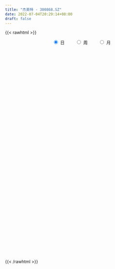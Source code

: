 ```yaml
---
title: "杰美特 - 300868.SZ"
date: 2022-07-04T20:29:14+08:00
draft: false
---
```

{{< rawhtml >}}
    <div style="text-align: center">
        <label style="padding: 1rem;"><input style="margin-right: .5rem" type="radio" name="period" value="D" checked onclick="period_change(this)">日</label>
        <label style="padding: 1rem;"><input style="margin-right: .5rem" type="radio" name="period" value="W" onclick="period_change(this)">周</label>
        <label style="padding: 1rem;"><input style="margin-right: .5rem" type="radio" name="period" value="M" onclick="period_change(this)">月</label>
    </div>
    <div id="chart" style="height: 700px;"></div> 
    <script type="text/javascript">
        const D_v = [163506.06,174275.48,134254.02,115778.55,90164.97,60855.56,66167.08,50119.2,59645.07,42655.83,41188.2,30087.21,47540.54,41393.77,47555.67,58236.04,69924.02,102773.72,122101.77,61277.86,40552.23,34937.74,41968.24,70820.88,70553.56,71932.91,41243.12,39146.7,56543.85,52750.47,75576.94,93443.99,67538.59,42124.41,40309.53,79790.01,109555.61,78495.78,68723.26,47396.57,43222.75,89442.19,73774.28,61834.67,33473.91,27493.25,29453.36,70147.1,71230.06,72171.36,46133.33,35862.06,36752.61,51035.48,47502.43,44709.41,30174.25,19848.81,24786.05,18528.16,18035.89,26277.23,16061.93,18055.46,15105.2,13736.64,13438.0,16076.68,13662.0,12073.29,25052.29,20522.21,14169.14,16207.84,10486.01,8667.27,13716.36,12236.78,9732.01,10032.59,18918.28,20608.35,18360.0,13633.0,17212.41,28074.27,20486.24,16881.93,17979.36,18210.33,31471.47,28409.68,14997.93,22881.53,12055.26,15302.4,20835.96,30507.82,19500.12,20897.79,13095.24,14390.29,14642.82,13982.9,15602.96,13013.18,11999.32,12247.0,19156.97,18363.62,13620.01,28042.53,19018.77,18179.22,10159.32,10145.51,12984.04,13410.71,16506.92,11100.39,19128.82,18876.56,10911.17,15127.94,11583.29,11673.83,29839.49,24671.33,25643.08,22611.32,14793.71,11139.48,16951.9,8940.51,10565.55,15913.77,17387.9,22779.56,19524.52,18183.55,10822.46,12361.4,10061.57,12363.57,9179.7,12727.85,9190.37,14592.75,13074.5,19166.11,31889.7,18021.2,16328.38,11073.8,43383.08,23733.3,23669.08,23650.39,24711.84,13297.2,16881.89,20216.44,47422.62,20820.53,11542.04,13763.98,13833.49,8993.29,9038.19,8005.12,8278.59,7567.7,9125.36,7444.27,11565.94,7541.54,8424.83,6810.93,5962.75,5529.34,7548.81,14634.45,10590.41,10622.21,10214.8,18542.99,17395.03,14699.63,9653.92,7513.41,7572.93,7086.39,11003.02,11807.5,7684.24,8976.61,8847.23,12208.07,10914.15,9017.84,28511.0,18704.17,11809.79,8477.72,10164.19,7979.38,9884.44,9764.86,6142.71,5952.56,7260.02,6954.43,7465.26,15173.41,7368.4,8899.86,10758.32,7666.59,5787.28,4410.0,6683.24,7093.07,9847.54,7029.12,6580.95,10247.33,6198.54,7237.44,9041.55,7162.93,5855.86,7191.49,7199.55,10649.0,8040.0,8621.46,8481.6,8063.26,14727.46,18118.04,16660.69,10406.81,10632.72,10005.28,25147.76,9142.78,13990.0,23786.82,11993.0,17844.84,13686.84,7800.0,11444.16,7823.32,11691.01,10855.93,8553.93,8625.6,7791.4,9338.4,7505.99,12124.43,11259.67,18573.94,18597.37,11598.44,9697.41,4732.08,7875.0,3906.9,10114.98,8429.9,12487.37,8074.92,6446.87,13890.24,8980.73,5068.0,5411.0,5064.0,5458.14,11319.83,8491.0,6992.0,10264.8,8678.75,6589.81,7728.51,6507.75,5484.0,6789.93,5757.0,6656.36,9824.0,9044.0,7626.06,14921.74,10603.65,7077.63,8927.63,11025.66,8474.71,13231.19,11810.0,9483.0,9696.0,11457.55,17315.29,11810.93,10069.93,7722.0,10552.93,7627.0,5606.0,11574.57,16507.54,9422.93,15632.08,39129.5,17730.04,16848.0,9587.0,8949.0,10574.88,11187.0,9622.32,6004.25,7533.42,14146.42,18661.81,9497.0,12996.0,13018.0,15403.44,11893.35,12836.76,9490.93,10989.24,9110.94,8979.81,26139.07,36404.43,14618.87,17804.0,10584.66,7220.46,10073.31,6117.6,8489.0,9082.0,4519.03,5236.2,4726.39,5035.39,5057.0,3949.93,4050.0,4132.78,8986.72,5680.31,7596.93,6126.63,10385.0,10849.28,7551.0,5173.54,6641.0,6379.04,9165.78,5882.96,5445.5,7923.59,8391.0,6259.5,8635.13,5392.0,7171.5,8136.42,12911.14,8020.17,8384.67,6925.69,5045.36,5559.0,7431.2,6557.36,5422.0,3862.0,5101.0,6114.2,7496.58,7821.72,4082.03,6351.0,3782.72,3636.0,2730.1,5812.7,3816.99,4843.27,7578.0,14169.93,12751.65,14842.12,11802.0,14584.61,8937.11,11632.06,8784.64,9121.1,14407.82,10153.69,10267.66,7646.03,6495.0,6952.01,6721.17,11772.0,9438.44,23326.81,16910.93,14275.0,30829.31,20031.13,11057.68,7060.99,10757.78,16740.5,12401.57,12360.99,10911.0,7035.04,8145.56,5551.88,6528.56,7389.0,8522.35,5999.5,6702.94,8887.65,7275.37,8739.0,6656.0,6382.63,5217.44,9834.32,11092.0,10832.76,6573.25,6082.34]
const D_histogram = [0.0,0.6898689459,0.5612241719,-0.2970699863,-1.3066478939,-1.8331171777,-2.2904883823,-2.4590117285,-2.6758354514,-2.632966462,-2.5244052205,-2.2884528316,-2.2293343721,-2.2446084386,-1.8774825797,-1.2996819234,-0.835417823,-0.0990744277,0.3597190701,0.5679867755,0.7608180437,0.7394021153,0.8607444438,1.0038916786,1.1892043177,0.9660476489,0.7860989484,0.5732269714,0.7248197863,0.9593216913,1.1496233324,1.3691862075,1.3263392979,1.273957229,1.1433270952,1.2652848774,1.3505734016,1.2515285801,1.2007454845,1.052501968,0.8345045671,0.9141644138,0.7765465447,0.3307743569,0.0290923076,-0.1237706354,-0.3173746094,-0.057220219,0.1802725635,0.4092079698,0.4405183033,0.3497829364,0.1871491374,0.2192078954,0.2428424799,0.0545498037,-0.1496148154,-0.2390885702,-0.3573783417,-0.4267253475,-0.4658935109,-0.5959883002,-0.6166281691,-0.7142333981,-0.7742006107,-0.716962351,-0.6035828098,-0.4825572156,-0.4417558193,-0.434500476,-0.4968007725,-0.4961907405,-0.4646234428,-0.4806189401,-0.4332326785,-0.3629328388,-0.3685594481,-0.2808796233,-0.2254652958,-0.1479930219,-0.0616955264,0.0940351067,0.1094085275,0.2004030752,0.3061270412,0.4735554214,0.5191930454,0.5238476123,0.5677472085,0.5362848563,0.3137861816,-0.0264362662,-0.2515190787,-0.4750250854,-0.5539173377,-0.657385723,-0.5829880752,-0.3313938434,-0.1585830027,0.0148625983,0.1285257439,0.1844271725,0.180990408,0.0909896596,0.0686673887,0.108923639,0.0915941933,0.1122611389,0.2447489546,0.2464533412,0.1757449707,0.2805740118,0.2212575173,0.0603866057,-0.011613241,-0.0547420848,0.0068498266,0.1238143735,0.2065304323,0.2514861856,0.2934572039,0.231132854,0.1872269679,0.2294924457,0.2400668161,0.2654142194,0.3236144535,0.3807487244,0.4225029911,0.3480809563,0.2371350308,0.1826006182,0.0937524892,0.0535732661,0.0580082834,0.1117399445,0.1690476942,0.2347800557,0.288410181,0.2856755929,0.2643357028,0.1973890291,0.1649050768,0.1049327465,0.0427612754,0.0544870551,0.0396773682,0.09060829,0.1320045062,0.1821843998,0.2099350954,0.2382869749,0.1750034022,0.0942173097,0.1928287554,0.2100121236,0.2315762304,0.2586951006,0.1845379157,0.1205691347,0.1126516901,0.055146934,-0.2762473906,-0.5430521187,-0.6628900094,-0.7581238162,-0.8267487923,-0.8081200895,-0.7728659243,-0.7228105686,-0.6076569456,-0.479326919,-0.3802817988,-0.2566921891,-0.1280795235,-0.0238285021,0.018899107,0.0450328186,0.0746094248,0.1001562297,0.1235242811,0.1886925679,0.2506870692,0.2609223645,0.3052314699,0.3397991665,0.3784381028,0.3656866283,0.3263032092,0.3028188914,0.2572937149,0.231024491,0.227885876,0.1974087303,0.1522204045,0.1030241848,0.0983323937,0.1260241847,0.1518528412,0.1582210442,0.2084950833,0.2474399075,0.2205187375,0.1883223988,0.1074913524,0.0678160396,-0.0015742751,-0.086586411,-0.1084512768,-0.1072122283,-0.0798255089,-0.0768706062,-0.0598526647,-0.0149924995,0.0137305039,0.0193148655,-0.0218492212,-0.083724875,-0.1257915625,-0.1465686976,-0.1430060727,-0.1170286336,-0.1361711457,-0.1682402394,-0.1840107132,-0.2400117235,-0.2386118509,-0.2020401091,-0.1110566201,-0.0421775942,0.0208193409,0.0703978742,0.0654105621,0.1163177005,0.1514614018,0.1917681533,0.2123393274,0.2196164612,0.2585224233,0.1735869454,0.0572065286,-0.0346218998,-0.1182942656,-0.1251901619,-0.1350095344,-0.1330752905,-0.1586719135,-0.2285388365,-0.2664487326,-0.319386415,-0.3105934721,-0.2890272466,-0.2318469885,-0.1599190153,-0.0936407349,-0.0271446203,0.0124515249,0.0420176884,0.0674806395,0.058250686,0.0640030447,0.0774222491,0.1113595586,0.1746314806,0.235344161,0.2409559246,0.2054445461,0.1672492999,0.0881496156,0.0569187008,0.0916599887,0.1229634332,0.1489145138,0.1678965017,0.1556055945,0.1629318705,0.1262770392,0.0987891129,0.0559264449,0.0195865368,-0.0146337352,-0.0680344061,-0.1158245014,-0.1713686593,-0.1748637754,-0.1349429647,-0.09895117,-0.0734649924,-0.034672289,0.0034861915,0.0417915836,0.0519205314,0.0756485482,0.1179710973,0.1490391885,0.1793811688,0.2276902665,0.2299643963,0.2352883594,0.20341794,0.1973051195,0.1906148163,0.1860315317,0.1979013847,0.1928452089,0.173176586,0.1226493395,0.1151382885,0.1174895045,0.0694716173,0.0426581435,-0.0282686853,-0.0809427208,-0.0943416253,-0.0636990997,-0.0241441768,-0.0027196467,0.0432384388,0.1161058197,0.1341082448,0.0839259933,0.0330132113,0.0289085999,0.0421663689,0.0150994873,-0.0626610471,-0.1028822108,-0.1229750648,-0.1610271305,-0.1333072499,-0.1178425597,-0.0659289183,-0.0211825094,0.0167742155,0.004413124,0.0236930409,0.024087821,0.0463935288,0.0454196478,0.0144858639,0.0269891579,-0.0801414364,-0.115420576,-0.1584353488,-0.2234661309,-0.2683834736,-0.3366565353,-0.348851844,-0.3691366659,-0.3032424076,-0.236511861,-0.1632817393,-0.0945499148,-0.0524467256,-0.045714024,-0.0294907745,-0.0240566836,-0.0051934098,0.009622829,0.0230183705,0.0577431255,0.0624031995,0.0797416275,0.0579872279,0.0465618001,0.0389123046,0.0358563303,0.0395870214,0.0466474905,0.0502131462,0.0308653047,-0.0235983811,-0.0824850732,-0.1064075437,-0.1056421843,-0.1032421991,-0.1284261121,-0.101639463,-0.0543002188,-0.0149439689,0.0039779261,0.012281863,0.0224018435,0.0107423381,0.022394668,0.019916756,-0.0066494552,-0.0003190509,0.0077920691,0.0025364631,0.018528704,0.0093056918,0.0000567626,-0.0406325279,-0.0439192274,-0.0617809106,-0.054515576,-0.0732392036,-0.0707276905,-0.0587059174,-0.066108585,-0.137477865,-0.1906405289,-0.3191531614,-0.4319080679,-0.4442899929,-0.4425143244,-0.3569209643,-0.2690526439,-0.188218636,-0.1028385301,-0.0207649243,0.0377503553,0.093024287,0.1348607362,0.1574780247,0.1562937295,0.1832929319,0.1986823046,0.254036712,0.2830964105,0.22011619,0.2547711859,0.2493073177,0.2247976924,0.2114592135,0.2117216258,0.2244797373,0.2496330646,0.2589699241,0.2413592137,0.2085077179,0.1494815455,0.1284954515,0.1040796282,0.0721750499,0.047933657,0.046887693,0.0424591931,0.0539149073,0.0560960063,0.0254183463,0.0293025305,0.0399009446,0.0515084727,0.0770624959,0.0798483849,0.0833518563,0.085016931,0.0712087915]
const D_fast = [0.0,0.8623361823,0.8739974513,-0.0585642035,-1.3948040846,-2.3795526628,-3.4095459629,-4.1928222413,-5.078604827,-5.6939774531,-6.2165175168,-6.5526783357,-7.0508934693,-7.6273196454,-7.7295644314,-7.4766842559,-7.2212746113,-6.5096998229,-5.9609765576,-5.6107121583,-5.2276763792,-5.0642417788,-4.7277133393,-4.3335931849,-3.8509794664,-3.8326242229,-3.8160481863,-3.8856134204,-3.5528156589,-3.0784833311,-2.6007758569,-2.03891643,-1.7501785151,-1.4840712768,-1.3288696367,-0.8905906352,-0.4676587606,-0.2538214371,-0.0044181616,0.110463814,0.1010925548,0.4092935049,0.4658122721,0.1027336734,-0.191675299,-0.3754809008,-0.6484285272,-0.4025791915,-0.1200182682,0.2112191307,0.3526590399,0.3493694071,0.2335228925,0.3203836244,0.4047288289,0.2300736036,-0.0114947194,-0.1607406167,-0.3683749737,-0.5444033163,-0.7000448575,-0.9791367219,-1.153933633,-1.4300972115,-1.6836145768,-1.8056169049,-1.8431330661,-1.8427467758,-1.9123843343,-2.01375411,-2.2002545997,-2.3236922528,-2.4082808158,-2.5444310481,-2.6053529561,-2.6257863261,-2.7235527975,-2.7060928785,-2.707044875,-2.6665708566,-2.5956972426,-2.4164578329,-2.3737322802,-2.2326369636,-2.0503812374,-1.7645640019,-1.5891281165,-1.4535116466,-1.2676752482,-1.1650663863,-1.3091185157,-1.65595003,-1.9439126121,-2.2861748902,-2.5035464769,-2.771361293,-2.842710664,-2.6739648931,-2.540799803,-2.3636385524,-2.2178439709,-2.1158357492,-2.0740249117,-2.1412782451,-2.1464336688,-2.0789465089,-2.0733774062,-2.0246451758,-1.8309701216,-1.7676523996,-1.7944245274,-1.6194519833,-1.6234540986,-1.7692283587,-1.8441315156,-1.9009458806,-1.8376415126,-1.6897233724,-1.5553747055,-1.4475474057,-1.3322120865,-1.3367532229,-1.3338523671,-1.2342137778,-1.1636227033,-1.0719217452,-0.9328178977,-0.7804964458,-0.6331164313,-0.620518227,-0.6721803949,-0.6810646529,-0.7464746596,-0.7732605662,-0.754323478,-0.6726568308,-0.5730871576,-0.4486597822,-0.3229271116,-0.2542428015,-0.2094987659,-0.2270981823,-0.2183558654,-0.252095009,-0.3035761613,-0.2782286178,-0.2831189627,-0.2095359684,-0.1351386257,-0.039412632,0.0408218374,0.1287454606,0.1092127385,0.0519809734,0.1987996079,0.268486007,0.3479441714,0.4397368168,0.4117141108,0.3778876134,0.3981330914,0.3544150688,-0.0460411035,-0.4486088613,-0.7341692542,-1.0189340151,-1.2942461894,-1.4776475089,-1.6356098247,-1.7662571112,-1.8030177247,-1.7945194278,-1.7905447573,-1.7311281949,-1.6345354101,-1.5362415143,-1.4887891284,-1.4513972122,-1.4031682497,-1.3525823874,-1.2983332658,-1.185991837,-1.0613255684,-0.985859682,-0.8652427091,-0.7457252208,-0.6124767588,-0.5338065762,-0.491614193,-0.439393788,-0.4205955358,-0.3891086369,-0.3352757829,-0.316400746,-0.3235339706,-0.3469741441,-0.3270828368,-0.2678849996,-0.2040931329,-0.1581696688,-0.0557718589,0.0450329422,0.0732414565,0.0881257175,0.0341675092,0.0114462064,-0.0583376771,-0.1649964158,-0.2139741008,-0.2395381094,-0.2321077672,-0.248370516,-0.2463157407,-0.2052037003,-0.173048071,-0.162634993,-0.209261385,-0.2920682576,-0.3655828357,-0.4230021452,-0.4551910385,-0.4584707578,-0.5116560564,-0.5857852099,-0.6475583619,-0.7635623031,-0.8218153932,-0.8357536787,-0.7725343448,-0.7141997174,-0.645997947,-0.5788199452,-0.5674546168,-0.4874680533,-0.4144590015,-0.3262102116,-0.2525542057,-0.1903729566,-0.0868363887,-0.1283751303,-0.2304539149,-0.3309378183,-0.4441837504,-0.4823771873,-0.5259489433,-0.5572835221,-0.6225481234,-0.7495497556,-0.8540718348,-0.986856121,-1.0557115461,-1.1064021322,-1.1071836212,-1.0752354019,-1.0323673052,-0.9726573456,-0.9299483192,-0.8898777337,-0.8475446226,-0.8422119046,-0.8204587848,-0.7876840181,-0.725906819,-0.6189770268,-0.4994283061,-0.4335775614,-0.4177278034,-0.4141107246,-0.4711730051,-0.4881742447,-0.4305179595,-0.3684736568,-0.3052939478,-0.2443378344,-0.217727343,-0.1696680993,-0.1747536708,-0.1775443189,-0.2064253757,-0.2378686496,-0.2757473553,-0.3461566279,-0.4229028485,-0.5212891712,-0.5685002312,-0.5623151616,-0.5510611594,-0.5439412299,-0.5138165988,-0.4747865704,-0.4260332824,-0.4029242017,-0.3602840479,-0.2884687245,-0.2201408361,-0.1449535636,-0.0397218993,0.0200433295,0.0841893825,0.1031734481,0.1463869075,0.1873503084,0.2292749067,0.2906201059,0.3337752323,0.357400756,0.3375358443,0.3588093654,0.3905329575,0.3598829746,0.3437340368,0.2657400366,0.1928303209,0.1558460101,0.1705637608,0.2040826394,0.2248272579,0.2815949531,0.383488789,0.4350182753,0.4058175221,0.3631580429,0.3662805815,0.3900799427,0.3667879329,0.2733621368,0.2074204203,0.1565838001,0.0782749518,0.0726680199,0.0586720701,0.094103482,0.1335542635,0.1757045423,0.1644467318,0.189649909,0.1960666442,0.2299707343,0.2403517652,0.2130394473,0.2322900308,0.1051240773,0.0409897938,-0.0416338163,-0.1625311311,-0.2745443421,-0.4269815377,-0.5263898073,-0.6389587957,-0.6488751393,-0.641272558,-0.6088628711,-0.5637685252,-0.5347770175,-0.5394728218,-0.530622266,-0.531202346,-0.5136374247,-0.4964154786,-0.4772653445,-0.4281048081,-0.4078439343,-0.3705700993,-0.3778276919,-0.3776126697,-0.3755340891,-0.3696259808,-0.3559985343,-0.3372761927,-0.3211572504,-0.3327887658,-0.3931520468,-0.4726600073,-0.5231843636,-0.5488295504,-0.5722401149,-0.6295305559,-0.6281537726,-0.5943895831,-0.5587693254,-0.5388529489,-0.5274785462,-0.5117581049,-0.5207320257,-0.5034810289,-0.5009797518,-0.5292083268,-0.5229576852,-0.512898548,-0.5175200382,-0.4968956212,-0.5037922106,-0.5130269491,-0.5638743716,-0.5781408779,-0.6114477888,-0.6178113481,-0.6548447767,-0.6700151862,-0.6726698925,-0.6965997062,-0.8023384526,-0.9031612487,-1.1114621716,-1.332194095,-1.4556485182,-1.5645014308,-1.5681383118,-1.5475331523,-1.5137538034,-1.45408333,-1.3772009554,-1.3092480869,-1.2307180835,-1.1551664503,-1.0931796556,-1.0552905183,-0.982468083,-0.9174081341,-0.7985445487,-0.6987107476,-0.7066619206,-0.6083141282,-0.5514511669,-0.5197613692,-0.4802350448,-0.427042226,-0.3581641802,-0.2706025867,-0.1965232461,-0.1537941531,-0.1345187195,-0.1561745055,-0.1450367366,-0.1434326529,-0.1572934687,-0.1695514473,-0.1588754881,-0.1526891898,-0.1277547487,-0.1115496482,-0.1358727216,-0.1246629047,-0.1040892545,-0.0796046082,-0.034784961,-0.0120369758,0.0123044597,0.0352237671,0.0392178254]
const D_slow = [0.0,0.1724672365,0.3127732794,0.2385057829,-0.0881561906,-0.5464354851,-1.1190575806,-1.7338105128,-2.4027693756,-3.0610109911,-3.6921122962,-4.2642255041,-4.8215590972,-5.3827112068,-5.8520818517,-6.1770023326,-6.3858567883,-6.4106253952,-6.3206956277,-6.1786989338,-5.9884944229,-5.8036438941,-5.5884577831,-5.3374848635,-5.0401837841,-4.7986718718,-4.6021471347,-4.4588403919,-4.2776354453,-4.0378050224,-3.7503991893,-3.4081026375,-3.076517813,-2.7580285057,-2.4721967319,-2.1558755126,-1.8182321622,-1.5053500172,-1.2051636461,-0.9420381541,-0.7334120123,-0.5048709088,-0.3107342727,-0.2280406835,-0.2207676066,-0.2517102654,-0.3310539178,-0.3453589725,-0.3002908316,-0.1979888392,-0.0878592634,-0.0004135293,0.0463737551,0.1011757289,0.1618863489,0.1755237999,0.138120096,0.0783479535,-0.010996632,-0.1176779688,-0.2341513466,-0.3831484216,-0.5373054639,-0.7158638134,-0.9094139661,-1.0886545539,-1.2395502563,-1.3601895602,-1.470628515,-1.579253634,-1.7034538271,-1.8275015123,-1.943657373,-2.063812108,-2.1721202776,-2.2628534873,-2.3549933494,-2.4252132552,-2.4815795792,-2.5185778346,-2.5340017162,-2.5104929396,-2.4831408077,-2.4330400389,-2.3565082786,-2.2381194233,-2.1083211619,-1.9773592588,-1.8354224567,-1.7013512426,-1.6229046972,-1.6295137638,-1.6923935334,-1.8111498048,-1.9496291392,-2.11397557,-2.2597225888,-2.3425710496,-2.3822168003,-2.3785011507,-2.3463697148,-2.3002629217,-2.2550153197,-2.2322679048,-2.2151010576,-2.1878701478,-2.1649715995,-2.1369063148,-2.0757190761,-2.0141057408,-1.9701694981,-1.9000259952,-1.8447116158,-1.8296149644,-1.8325182747,-1.8462037959,-1.8444913392,-1.8135377458,-1.7619051378,-1.6990335914,-1.6256692904,-1.5678860769,-1.5210793349,-1.4637062235,-1.4036895195,-1.3373359646,-1.2564323512,-1.1612451702,-1.0556194224,-0.9685991833,-0.9093154256,-0.8636652711,-0.8402271488,-0.8268338323,-0.8123317614,-0.7843967753,-0.7421348517,-0.6834398378,-0.6113372926,-0.5399183944,-0.4738344687,-0.4244872114,-0.3832609422,-0.3570277556,-0.3463374367,-0.3327156729,-0.3227963309,-0.3001442584,-0.2671431318,-0.2215970319,-0.169113258,-0.1095415143,-0.0657906637,-0.0422363363,0.0059708525,0.0584738834,0.116367941,0.1810417162,0.2271761951,0.2573184788,0.2854814013,0.2992681348,0.2302062871,0.0944432575,-0.0712792449,-0.2608101989,-0.467497397,-0.6695274194,-0.8627439005,-1.0434465426,-1.195360779,-1.3151925088,-1.4102629585,-1.4744360058,-1.5064558866,-1.5124130122,-1.5076882354,-1.4964300308,-1.4777776746,-1.4527386171,-1.4218575469,-1.3746844049,-1.3120126376,-1.2467820465,-1.170474179,-1.0855243874,-0.9909148616,-0.8994932046,-0.8179174022,-0.7422126794,-0.6778892507,-0.6201331279,-0.5631616589,-0.5138094763,-0.4757543752,-0.449998329,-0.4254152306,-0.3939091844,-0.3559459741,-0.316390713,-0.2642669422,-0.2024069653,-0.147277281,-0.1001966813,-0.0733238432,-0.0563698333,-0.056763402,-0.0784100048,-0.105522824,-0.1323258811,-0.1522822583,-0.1714999098,-0.186463076,-0.1902112009,-0.1867785749,-0.1819498585,-0.1874121638,-0.2083433826,-0.2397912732,-0.2764334476,-0.3121849658,-0.3414421242,-0.3754849106,-0.4175449705,-0.4635476488,-0.5235505796,-0.5832035423,-0.6337135696,-0.6614777246,-0.6720221232,-0.666817288,-0.6492178194,-0.6328651789,-0.6037857538,-0.5659204033,-0.517978365,-0.4648935331,-0.4099894178,-0.345358812,-0.3019620757,-0.2876604435,-0.2963159185,-0.3258894849,-0.3571870253,-0.3909394089,-0.4242082316,-0.4638762099,-0.5210109191,-0.5876231022,-0.667469706,-0.745118074,-0.8173748856,-0.8753366328,-0.9153163866,-0.9387265703,-0.9455127254,-0.9423998441,-0.931895422,-0.9150252622,-0.9004625907,-0.8844618295,-0.8651062672,-0.8372663776,-0.7936085074,-0.7347724672,-0.674533486,-0.6231723495,-0.5813600245,-0.5593226206,-0.5450929454,-0.5221779483,-0.49143709,-0.4542084615,-0.4122343361,-0.3733329375,-0.3325999698,-0.30103071,-0.2763334318,-0.2623518206,-0.2574551864,-0.2611136202,-0.2781222217,-0.3070783471,-0.3499205119,-0.3936364557,-0.4273721969,-0.4521099894,-0.4704762375,-0.4791443098,-0.4782727619,-0.467824866,-0.4548447331,-0.4359325961,-0.4064398218,-0.3691800246,-0.3243347324,-0.2674121658,-0.2099210667,-0.1510989769,-0.1002444919,-0.050918212,-0.0032645079,0.043243375,0.0927187212,0.1409300234,0.1842241699,0.2148865048,0.2436710769,0.273043453,0.2904113573,0.3010758932,0.2940087219,0.2737730417,0.2501876354,0.2342628605,0.2282268163,0.2275469046,0.2383565143,0.2673829692,0.3009100304,0.3218915288,0.3301448316,0.3373719816,0.3479135738,0.3516884456,0.3360231838,0.3103026311,0.2795588649,0.2393020823,0.2059752698,0.1765146299,0.1600324003,0.1547367729,0.1589303268,0.1600336078,0.165956868,0.1719788233,0.1835772055,0.1949321174,0.1985535834,0.2053008729,0.1852655138,0.1564103698,0.1168015326,0.0609349998,-0.0061608685,-0.0903250024,-0.1775379634,-0.2698221298,-0.3456327317,-0.404760697,-0.4455811318,-0.4692186105,-0.4823302919,-0.4937587979,-0.5011314915,-0.5071456624,-0.5084440149,-0.5060383076,-0.500283715,-0.4858479336,-0.4702471337,-0.4503117269,-0.4358149199,-0.4241744698,-0.4144463937,-0.4054823111,-0.3955855558,-0.3839236831,-0.3713703966,-0.3636540704,-0.3695536657,-0.390174934,-0.4167768199,-0.443187366,-0.4689979158,-0.5011044438,-0.5265143096,-0.5400893643,-0.5438253565,-0.542830875,-0.5397604092,-0.5341599484,-0.5314743638,-0.5258756968,-0.5208965078,-0.5225588716,-0.5226386343,-0.5206906171,-0.5200565013,-0.5154243253,-0.5130979023,-0.5130837117,-0.5232418437,-0.5342216505,-0.5496668782,-0.5632957722,-0.5816055731,-0.5992874957,-0.613963975,-0.6304911213,-0.6648605875,-0.7125207198,-0.7923090101,-0.9002860271,-1.0113585253,-1.1219871064,-1.2112173475,-1.2784805084,-1.3255351674,-1.3512448,-1.3564360311,-1.3469984422,-1.3237423705,-1.2900271864,-1.2506576803,-1.2115842479,-1.1657610149,-1.1160904387,-1.0525812607,-0.9818071581,-0.9267781106,-0.8630853141,-0.8007584847,-0.7445590616,-0.6916942582,-0.6387638518,-0.5826439175,-0.5202356513,-0.4554931703,-0.3951533668,-0.3430264374,-0.305656051,-0.2735321881,-0.2475122811,-0.2294685186,-0.2174851044,-0.2057631811,-0.1951483828,-0.181669656,-0.1676456544,-0.1612910679,-0.1539654352,-0.1439901991,-0.1311130809,-0.1118474569,-0.0918853607,-0.0710473966,-0.0497931639,-0.031990966]
const D_data = [['2020-08-24', 67.94, 75.27, 60.2, 81.49],['2020-08-25', 70.01, 86.08, 70.01, 95.6],['2020-08-26', 81.0, 77.88, 77.77, 92.41],['2020-08-27', 74.01, 66.2, 66.0, 76.88],['2020-08-28', 64.5, 58.6, 58.49, 65.4],['2020-08-31', 58.99, 59.18, 57.0, 60.0],['2020-09-01', 58.0, 55.6, 54.92, 58.59],['2020-09-02', 56.08, 55.41, 54.04, 56.48],['2020-09-03', 55.42, 51.4, 51.34, 55.44],['2020-09-04', 49.64, 51.66, 49.38, 53.0],['2020-09-07', 51.18, 50.34, 49.88, 52.18],['2020-09-08', 50.65, 50.37, 50.28, 51.65],['2020-09-09', 49.82, 46.49, 46.49, 49.82],['2020-09-10', 46.92, 43.15, 43.1, 47.38],['2020-09-11', 42.96, 46.44, 42.96, 47.37],['2020-09-14', 45.8, 49.51, 45.75, 49.98],['2020-09-15', 49.0, 49.16, 47.5, 52.08],['2020-09-16', 48.1, 54.54, 47.37, 56.87],['2020-09-17', 52.67, 53.5, 52.31, 58.25],['2020-09-18', 52.22, 51.65, 50.81, 54.47],['2020-09-21', 51.06, 52.21, 50.11, 52.94],['2020-09-22', 51.0, 49.75, 49.73, 51.8],['2020-09-23', 49.75, 51.64, 49.75, 52.0],['2020-09-24', 51.24, 52.6, 51.15, 54.9],['2020-09-25', 52.5, 54.16, 51.78, 54.8],['2020-09-28', 54.22, 49.1, 49.0, 56.86],['2020-09-29', 48.1, 48.58, 48.1, 51.78],['2020-09-30', 48.5, 47.0, 46.68, 49.4],['2020-10-09', 48.18, 51.3, 47.5, 51.46],['2020-10-12', 53.27, 53.47, 51.48, 53.64],['2020-10-13', 52.91, 54.36, 52.48, 56.9],['2020-10-14', 53.03, 56.34, 53.03, 57.55],['2020-10-15', 55.51, 54.15, 52.5, 56.04],['2020-10-16', 53.56, 54.4, 53.01, 55.77],['2020-10-19', 55.5, 53.52, 52.7, 56.5],['2020-10-20', 53.14, 57.3, 53.14, 57.39],['2020-10-21', 58.3, 58.17, 57.3, 60.69],['2020-10-22', 56.51, 56.63, 56.26, 59.77],['2020-10-23', 56.63, 57.62, 55.7, 58.9],['2020-10-26', 56.56, 56.61, 54.0, 57.59],['2020-10-27', 55.9, 55.38, 54.0, 56.56],['2020-10-28', 55.2, 59.35, 55.2, 59.8],['2020-10-29', 56.62, 57.09, 56.62, 59.07],['2020-10-30', 57.18, 52.05, 52.03, 58.2],['2020-11-02', 51.14, 51.94, 50.76, 52.9],['2020-11-03', 52.0, 52.5, 51.7, 52.78],['2020-11-04', 52.8, 50.83, 49.5, 52.8],['2020-11-05', 51.65, 56.5, 51.45, 56.67],['2020-11-06', 56.01, 57.57, 55.55, 58.21],['2020-11-09', 57.54, 58.93, 56.54, 58.97],['2020-11-10', 58.61, 57.48, 56.38, 58.65],['2020-11-11', 56.91, 56.1, 55.7, 57.7],['2020-11-12', 56.39, 54.73, 53.36, 56.85],['2020-11-13', 54.0, 56.99, 53.2, 57.5],['2020-11-16', 57.21, 57.24, 55.9, 57.87],['2020-11-17', 56.87, 54.28, 53.3, 58.0],['2020-11-18', 54.0, 53.0, 52.66, 54.33],['2020-11-19', 52.88, 53.5, 52.2, 53.55],['2020-11-20', 53.0, 52.34, 51.61, 53.26],['2020-11-23', 52.02, 52.12, 51.39, 52.33],['2020-11-24', 52.16, 51.82, 51.81, 52.95],['2020-11-25', 51.7, 49.75, 49.7, 51.7],['2020-11-26', 50.05, 50.16, 49.0, 50.28],['2020-11-27', 49.82, 48.25, 48.01, 50.2],['2020-11-30', 48.0, 47.58, 46.98, 48.5],['2020-12-01', 47.58, 48.3, 47.58, 48.8],['2020-12-02', 48.68, 48.77, 48.1, 48.85],['2020-12-03', 48.65, 48.88, 48.02, 49.5],['2020-12-04', 48.6, 47.74, 47.7, 48.87],['2020-12-07', 47.7, 46.88, 46.88, 47.85],['2020-12-08', 46.23, 45.25, 45.14, 46.91],['2020-12-09', 45.4, 45.22, 44.15, 45.8],['2020-12-10', 44.7, 45.04, 44.38, 45.96],['2020-12-11', 45.09, 43.82, 43.44, 45.27],['2020-12-14', 43.77, 44.03, 43.6, 44.64],['2020-12-15', 44.03, 44.0, 43.81, 44.37],['2020-12-16', 44.0, 42.6, 42.55, 44.21],['2020-12-17', 42.39, 43.39, 42.36, 43.65],['2020-12-18', 43.3, 42.82, 42.75, 43.69],['2020-12-21', 42.65, 42.95, 42.35, 43.23],['2020-12-22', 42.95, 43.06, 42.45, 44.4],['2020-12-23', 42.75, 44.24, 42.7, 44.35],['2020-12-24', 43.89, 42.67, 42.66, 44.48],['2020-12-25', 42.67, 43.68, 42.49, 44.0],['2020-12-28', 43.21, 44.26, 43.1, 44.49],['2020-12-29', 44.35, 45.76, 44.08, 46.49],['2020-12-30', 45.49, 44.9, 44.3, 45.5],['2020-12-31', 45.0, 44.65, 44.39, 45.48],['2021-01-04', 44.5, 45.44, 44.17, 45.68],['2021-01-05', 45.25, 44.72, 44.5, 45.6],['2021-01-06', 44.48, 41.74, 41.54, 44.48],['2021-01-07', 41.59, 38.62, 38.1, 41.6],['2021-01-08', 38.88, 38.18, 37.38, 39.7],['2021-01-11', 38.2, 36.44, 35.5, 38.4],['2021-01-12', 36.44, 36.75, 35.91, 37.24],['2021-01-13', 36.72, 35.17, 35.1, 36.72],['2021-01-14', 35.0, 36.51, 35.0, 37.37],['2021-01-15', 36.44, 38.92, 36.18, 39.99],['2021-01-18', 38.8, 38.55, 38.3, 39.86],['2021-01-19', 38.56, 39.1, 38.25, 40.18],['2021-01-20', 38.9, 38.85, 38.6, 39.67],['2021-01-21', 38.89, 38.38, 37.98, 39.48],['2021-01-22', 38.28, 37.6, 37.6, 39.09],['2021-01-25', 37.48, 36.05, 36.02, 37.48],['2021-01-26', 36.01, 36.34, 35.95, 37.75],['2021-01-27', 36.11, 36.93, 36.11, 37.25],['2021-01-28', 36.49, 36.04, 35.91, 37.48],['2021-01-29', 36.39, 36.3, 35.33, 36.7],['2021-02-01', 36.3, 37.96, 36.11, 37.96],['2021-02-02', 37.74, 36.59, 36.45, 38.49],['2021-02-03', 36.5, 35.38, 35.35, 36.62],['2021-02-04', 35.07, 37.58, 35.07, 38.38],['2021-02-05', 37.5, 35.58, 35.4, 37.56],['2021-02-08', 35.69, 33.56, 33.55, 36.3],['2021-02-09', 33.54, 33.8, 33.53, 34.35],['2021-02-10', 33.96, 33.56, 33.55, 34.3],['2021-02-18', 34.02, 34.64, 34.02, 34.97],['2021-02-19', 34.64, 35.61, 34.32, 35.74],['2021-02-22', 35.9, 35.6, 35.52, 36.48],['2021-02-23', 35.32, 35.41, 34.69, 35.8],['2021-02-24', 35.03, 35.59, 34.77, 36.2],['2021-02-25', 35.72, 34.21, 34.11, 35.72],['2021-02-26', 33.99, 34.1, 33.73, 34.53],['2021-03-01', 34.19, 35.13, 34.15, 35.13],['2021-03-02', 35.16, 34.86, 34.43, 35.37],['2021-03-03', 34.57, 35.15, 34.57, 35.17],['2021-03-04', 34.82, 35.84, 34.81, 36.59],['2021-03-05', 35.84, 36.25, 35.4, 36.54],['2021-03-08', 36.35, 36.49, 36.0, 37.34],['2021-03-09', 36.23, 35.11, 33.79, 36.54],['2021-03-10', 35.57, 34.25, 34.14, 35.79],['2021-03-11', 34.45, 34.55, 33.91, 34.64],['2021-03-12', 34.8, 33.72, 33.54, 34.8],['2021-03-15', 33.75, 33.92, 33.57, 33.98],['2021-03-16', 33.91, 34.31, 33.68, 34.35],['2021-03-17', 34.31, 35.04, 34.11, 35.27],['2021-03-18', 35.07, 35.39, 34.65, 35.72],['2021-03-19', 35.12, 35.89, 35.08, 36.5],['2021-03-22', 35.81, 36.18, 35.81, 36.63],['2021-03-23', 36.09, 35.76, 35.34, 36.55],['2021-03-24', 35.47, 35.61, 35.4, 35.98],['2021-03-25', 35.7, 34.92, 34.81, 35.7],['2021-03-26', 34.82, 35.17, 34.71, 35.34],['2021-03-29', 35.19, 34.63, 34.4, 35.37],['2021-03-30', 34.7, 34.28, 34.08, 34.7],['2021-03-31', 34.5, 35.06, 34.26, 35.2],['2021-04-01', 35.18, 34.71, 34.38, 35.18],['2021-04-02', 34.78, 35.64, 34.6, 35.66],['2021-04-06', 35.65, 35.82, 35.37, 35.98],['2021-04-07', 35.86, 36.27, 35.31, 36.32],['2021-04-08', 36.25, 36.33, 36.02, 37.24],['2021-04-09', 36.25, 36.65, 36.02, 36.75],['2021-04-12', 36.69, 35.56, 35.56, 36.69],['2021-04-13', 35.98, 35.05, 34.9, 35.98],['2021-04-14', 34.9, 37.46, 34.78, 37.81],['2021-04-15', 37.07, 36.92, 36.5, 37.55],['2021-04-16', 37.07, 37.27, 36.7, 37.72],['2021-04-19', 37.26, 37.69, 36.92, 37.97],['2021-04-20', 37.58, 36.5, 36.4, 37.58],['2021-04-21', 36.59, 36.41, 36.25, 36.9],['2021-04-22', 36.41, 37.05, 36.38, 37.35],['2021-04-23', 37.05, 36.36, 35.7, 37.08],['2021-04-26', 34.8, 31.82, 31.77, 34.8],['2021-04-27', 31.47, 30.7, 30.52, 31.76],['2021-04-28', 30.73, 31.01, 30.33, 31.28],['2021-04-29', 31.01, 30.14, 30.1, 31.04],['2021-04-30', 30.16, 29.34, 29.19, 30.34],['2021-05-06', 29.34, 29.56, 29.24, 29.78],['2021-05-07', 29.54, 29.17, 29.07, 29.91],['2021-05-10', 29.17, 28.85, 28.68, 29.37],['2021-05-11', 28.84, 29.42, 28.6, 29.43],['2021-05-12', 29.19, 29.63, 29.0, 29.71],['2021-05-13', 29.5, 29.34, 29.33, 30.11],['2021-05-14', 29.41, 29.79, 29.36, 29.95],['2021-05-17', 29.79, 30.17, 29.21, 30.36],['2021-05-18', 29.99, 30.22, 29.85, 30.34],['2021-05-19', 30.26, 29.63, 29.59, 30.26],['2021-05-20', 29.58, 29.42, 29.39, 29.85],['2021-05-21', 29.43, 29.45, 29.4, 29.77],['2021-05-24', 29.65, 29.41, 29.27, 29.65],['2021-05-25', 29.34, 29.4, 29.21, 29.54],['2021-05-26', 29.5, 30.09, 29.4, 30.28],['2021-05-27', 29.99, 30.38, 29.9, 30.48],['2021-05-28', 30.38, 29.95, 29.78, 30.54],['2021-05-31', 29.93, 30.58, 29.8, 30.58],['2021-06-01', 31.06, 30.77, 30.75, 31.67],['2021-06-02', 30.5, 31.16, 30.28, 31.39],['2021-06-03', 31.16, 30.75, 30.75, 31.58],['2021-06-04', 30.6, 30.43, 30.39, 30.99],['2021-06-07', 30.42, 30.6, 30.3, 30.82],['2021-06-08', 30.31, 30.26, 30.18, 30.75],['2021-06-09', 30.36, 30.41, 30.11, 30.6],['2021-06-10', 30.43, 30.72, 30.22, 30.78],['2021-06-11', 30.65, 30.38, 30.31, 31.08],['2021-06-15', 30.47, 30.06, 30.03, 30.8],['2021-06-16', 29.85, 29.79, 29.62, 30.36],['2021-06-17', 29.98, 30.22, 29.72, 30.38],['2021-06-18', 30.44, 30.72, 30.04, 30.75],['2021-06-21', 30.59, 30.9, 30.46, 30.95],['2021-06-22', 30.9, 30.82, 30.7, 31.09],['2021-06-23', 31.4, 31.63, 31.11, 32.69],['2021-06-24', 31.15, 31.88, 31.15, 32.06],['2021-06-25', 31.65, 31.25, 31.16, 31.85],['2021-06-28', 31.11, 31.17, 30.94, 31.5],['2021-06-29', 31.1, 30.36, 30.32, 31.25],['2021-06-30', 30.29, 30.61, 30.21, 30.9],['2021-07-01', 30.7, 29.96, 29.91, 30.7],['2021-07-02', 30.0, 29.3, 29.23, 30.06],['2021-07-05', 29.3, 29.71, 29.22, 29.71],['2021-07-06', 29.71, 29.84, 29.44, 29.88],['2021-07-07', 29.8, 30.15, 29.73, 30.18],['2021-07-08', 30.19, 29.84, 29.6, 30.4],['2021-07-09', 29.84, 29.99, 29.79, 30.27],['2021-07-12', 30.1, 30.45, 29.92, 30.86],['2021-07-13', 30.3, 30.42, 30.17, 30.47],['2021-07-14', 30.43, 30.21, 30.16, 30.65],['2021-07-15', 30.05, 29.5, 29.27, 30.19],['2021-07-16', 29.02, 28.89, 28.83, 29.36],['2021-07-19', 28.89, 28.74, 28.58, 29.14],['2021-07-20', 28.41, 28.69, 28.41, 28.98],['2021-07-21', 28.69, 28.79, 28.69, 29.2],['2021-07-22', 28.77, 29.0, 28.54, 29.18],['2021-07-23', 29.17, 28.3, 28.29, 29.18],['2021-07-26', 28.02, 27.82, 27.52, 28.38],['2021-07-27', 28.18, 27.69, 27.62, 28.18],['2021-07-28', 27.66, 26.75, 26.0, 27.66],['2021-07-29', 26.98, 27.05, 26.83, 27.28],['2021-07-30', 26.86, 27.33, 26.86, 27.48],['2021-08-02', 27.11, 28.14, 27.11, 28.19],['2021-08-03', 27.76, 28.14, 27.68, 28.55],['2021-08-04', 28.09, 28.32, 28.01, 28.32],['2021-08-05', 28.32, 28.4, 28.0, 28.66],['2021-08-06', 28.28, 27.8, 27.5, 28.38],['2021-08-09', 27.62, 28.61, 27.62, 28.89],['2021-08-10', 28.62, 28.67, 28.52, 29.14],['2021-08-11', 28.67, 29.0, 28.34, 29.19],['2021-08-12', 28.81, 29.01, 28.81, 29.33],['2021-08-13', 29.03, 29.03, 28.75, 29.29],['2021-08-16', 28.89, 29.69, 28.89, 29.85],['2021-08-17', 29.69, 28.14, 28.1, 29.73],['2021-08-18', 26.7, 27.25, 26.68, 27.35],['2021-08-19', 27.2, 26.96, 26.8, 27.42],['2021-08-20', 27.08, 26.48, 26.3, 27.08],['2021-08-23', 26.36, 27.05, 26.36, 27.46],['2021-08-24', 26.8, 26.81, 26.7, 27.85],['2021-08-25', 26.74, 26.77, 26.54, 27.14],['2021-08-26', 26.84, 26.18, 26.17, 26.86],['2021-08-27', 26.33, 25.14, 25.11, 26.37],['2021-08-30', 25.18, 24.97, 24.9, 25.36],['2021-08-31', 24.85, 24.21, 24.11, 24.85],['2021-09-01', 24.11, 24.51, 23.93, 24.64],['2021-09-02', 24.5, 24.4, 24.23, 24.5],['2021-09-03', 24.35, 24.73, 24.35, 24.95],['2021-09-06', 24.8, 24.98, 24.52, 25.01],['2021-09-07', 25.05, 25.05, 24.74, 25.13],['2021-09-08', 25.07, 25.23, 24.95, 25.33],['2021-09-09', 25.23, 25.04, 25.0, 25.23],['2021-09-10', 25.06, 24.99, 24.86, 25.15],['2021-09-13', 24.97, 25.0, 24.78, 25.02],['2021-09-14', 25.01, 24.53, 24.53, 25.14],['2021-09-15', 24.58, 24.63, 24.28, 24.8],['2021-09-16', 24.63, 24.71, 24.5, 25.1],['2021-09-17', 24.82, 25.05, 24.29, 25.16],['2021-09-22', 25.25, 25.68, 25.11, 25.88],['2021-09-23', 25.4, 26.04, 25.3, 26.08],['2021-09-24', 25.86, 25.62, 25.38, 26.0],['2021-09-27', 25.8, 25.11, 24.9, 25.89],['2021-09-28', 24.91, 24.94, 24.91, 25.29],['2021-09-29', 24.93, 24.13, 24.13, 24.93],['2021-09-30', 24.16, 24.41, 24.16, 24.6],['2021-10-08', 24.57, 25.23, 24.57, 25.3],['2021-10-11', 25.23, 25.38, 24.96, 25.58],['2021-10-12', 25.23, 25.51, 25.06, 25.85],['2021-10-13', 25.47, 25.61, 25.28, 25.78],['2021-10-14', 25.51, 25.31, 25.16, 25.69],['2021-10-15', 25.35, 25.62, 25.14, 26.1],['2021-10-18', 25.6, 25.06, 25.02, 25.8],['2021-10-19', 25.3, 25.05, 24.99, 25.3],['2021-10-20', 25.05, 24.69, 24.64, 25.2],['2021-10-21', 24.8, 24.55, 24.51, 24.85],['2021-10-22', 24.65, 24.35, 24.27, 24.68],['2021-10-25', 24.36, 23.8, 23.6, 24.45],['2021-10-26', 23.83, 23.48, 23.43, 23.92],['2021-10-27', 23.47, 22.94, 22.89, 23.55],['2021-10-28', 23.18, 23.24, 23.12, 23.96],['2021-10-29', 23.28, 23.7, 23.01, 23.77],['2021-11-01', 23.58, 23.7, 23.44, 23.94],['2021-11-02', 23.6, 23.6, 23.4, 24.18],['2021-11-03', 23.4, 23.83, 23.4, 23.96],['2021-11-04', 23.87, 23.95, 23.85, 24.08],['2021-11-05', 23.99, 24.11, 23.89, 24.29],['2021-11-08', 24.2, 23.86, 23.77, 24.2],['2021-11-09', 23.86, 24.11, 23.86, 24.2],['2021-11-10', 24.19, 24.54, 23.96, 24.58],['2021-11-11', 24.4, 24.65, 24.4, 24.89],['2021-11-12', 24.65, 24.89, 24.58, 24.95],['2021-11-15', 24.89, 25.45, 24.89, 25.62],['2021-11-16', 25.62, 25.16, 25.13, 25.75],['2021-11-17', 25.03, 25.38, 25.03, 25.49],['2021-11-18', 25.5, 25.0, 24.9, 25.55],['2021-11-19', 25.01, 25.37, 25.0, 25.42],['2021-11-22', 25.35, 25.48, 25.28, 25.61],['2021-11-23', 25.45, 25.63, 25.28, 25.95],['2021-11-24', 25.53, 26.02, 25.5, 26.09],['2021-11-25', 26.13, 26.0, 25.7, 26.15],['2021-11-26', 25.95, 25.92, 25.57, 26.18],['2021-11-29', 25.58, 25.49, 25.26, 25.73],['2021-11-30', 25.69, 26.0, 25.69, 26.69],['2021-12-01', 25.92, 26.24, 25.89, 26.36],['2021-12-02', 26.21, 25.6, 25.58, 26.39],['2021-12-03', 25.79, 25.75, 25.4, 25.95],['2021-12-06', 25.97, 24.98, 24.98, 25.97],['2021-12-07', 25.06, 24.87, 24.7, 25.23],['2021-12-08', 25.05, 25.15, 24.94, 25.38],['2021-12-09', 25.19, 25.72, 25.01, 25.9],['2021-12-10', 25.75, 26.02, 25.54, 26.23],['2021-12-13', 26.07, 25.98, 25.71, 26.07],['2021-12-14', 25.98, 26.52, 25.75, 26.52],['2021-12-15', 26.48, 27.28, 26.48, 27.78],['2021-12-16', 27.18, 26.98, 26.72, 27.38],['2021-12-17', 26.81, 26.17, 26.17, 26.97],['2021-12-20', 26.3, 25.98, 25.89, 26.57],['2021-12-21', 25.95, 26.49, 25.88, 26.49],['2021-12-22', 26.6, 26.81, 26.33, 26.9],['2021-12-23', 26.98, 26.34, 26.22, 26.98],['2021-12-24', 26.31, 25.45, 25.45, 26.32],['2021-12-27', 25.52, 25.58, 25.32, 25.9],['2021-12-28', 25.75, 25.62, 25.51, 25.88],['2021-12-29', 25.6, 25.16, 25.06, 25.75],['2021-12-30', 25.37, 25.87, 25.37, 26.38],['2021-12-31', 25.85, 25.76, 25.68, 26.18],['2022-01-04', 25.81, 26.35, 25.78, 26.5],['2022-01-05', 26.39, 26.51, 26.01, 26.57],['2022-01-06', 26.4, 26.67, 26.3, 26.78],['2022-01-07', 26.68, 26.14, 26.06, 26.94],['2022-01-10', 26.06, 26.59, 25.8, 26.73],['2022-01-11', 26.66, 26.45, 26.41, 27.05],['2022-01-12', 26.38, 26.84, 26.38, 27.11],['2022-01-13', 27.0, 26.67, 26.65, 27.0],['2022-01-14', 26.8, 26.26, 26.26, 26.88],['2022-01-17', 26.0, 26.8, 25.83, 27.05],['2022-01-18', 26.96, 25.05, 25.01, 26.99],['2022-01-19', 25.02, 25.51, 25.02, 25.87],['2022-01-20', 25.68, 25.11, 24.74, 25.68],['2022-01-21', 24.86, 24.4, 24.39, 25.25],['2022-01-24', 24.4, 24.16, 24.12, 24.53],['2022-01-25', 24.21, 23.31, 23.24, 24.48],['2022-01-26', 23.5, 23.5, 23.18, 23.76],['2022-01-27', 23.58, 22.99, 22.91, 23.87],['2022-01-28', 23.35, 23.88, 23.01, 23.99],['2022-02-07', 24.12, 23.98, 23.8, 24.15],['2022-02-08', 23.98, 24.22, 23.77, 24.3],['2022-02-09', 24.23, 24.38, 24.16, 24.45],['2022-02-10', 24.39, 24.22, 24.03, 24.41],['2022-02-11', 24.28, 23.8, 23.67, 24.28],['2022-02-14', 23.99, 23.88, 23.72, 24.09],['2022-02-15', 23.89, 23.71, 23.5, 23.97],['2022-02-16', 23.9, 23.86, 23.64, 23.95],['2022-02-17', 23.88, 23.83, 23.71, 23.98],['2022-02-18', 23.73, 23.83, 23.43, 23.86],['2022-02-21', 23.85, 24.19, 23.8, 24.3],['2022-02-22', 24.19, 23.9, 23.68, 24.2],['2022-02-23', 23.93, 24.11, 23.82, 24.25],['2022-02-24', 24.08, 23.6, 23.3, 24.3],['2022-02-25', 23.61, 23.62, 23.58, 24.1],['2022-02-28', 23.68, 23.59, 23.21, 23.68],['2022-03-01', 23.68, 23.59, 23.42, 23.75],['2022-03-02', 23.5, 23.65, 23.26, 23.71],['2022-03-03', 23.95, 23.7, 23.66, 24.24],['2022-03-04', 23.71, 23.67, 23.32, 23.74],['2022-03-07', 23.48, 23.32, 23.2, 23.68],['2022-03-08', 23.36, 22.63, 22.61, 23.36],['2022-03-09', 22.93, 22.17, 21.6, 22.93],['2022-03-10', 22.56, 22.25, 22.24, 22.78],['2022-03-11', 22.14, 22.35, 21.6, 22.43],['2022-03-14', 22.2, 22.23, 22.0, 22.49],['2022-03-15', 22.34, 21.66, 21.58, 22.34],['2022-03-16', 21.67, 22.15, 21.24, 22.15],['2022-03-17', 22.37, 22.47, 22.17, 22.9],['2022-03-18', 22.53, 22.5, 22.31, 22.7],['2022-03-21', 22.54, 22.32, 22.17, 22.71],['2022-03-22', 22.33, 22.19, 22.05, 22.53],['2022-03-23', 22.28, 22.2, 22.16, 22.4],['2022-03-24', 22.2, 21.86, 21.85, 22.2],['2022-03-25', 21.88, 22.09, 21.68, 22.49],['2022-03-28', 21.89, 21.88, 21.5, 22.12],['2022-03-29', 22.0, 21.43, 21.42, 22.06],['2022-03-30', 21.59, 21.71, 21.47, 21.77],['2022-03-31', 21.62, 21.7, 21.51, 21.9],['2022-04-01', 21.59, 21.47, 21.3, 21.62],['2022-04-06', 21.5, 21.7, 21.38, 21.8],['2022-04-07', 21.75, 21.34, 21.23, 21.86],['2022-04-08', 21.5, 21.22, 21.05, 21.56],['2022-04-11', 21.23, 20.6, 20.4, 21.43],['2022-04-12', 20.7, 20.84, 20.42, 20.94],['2022-04-13', 20.88, 20.48, 20.41, 20.88],['2022-04-14', 20.64, 20.64, 20.51, 20.77],['2022-04-15', 20.6, 20.15, 20.11, 20.6],['2022-04-18', 20.01, 20.23, 19.81, 20.34],['2022-04-19', 20.23, 20.25, 20.02, 20.45],['2022-04-20', 19.97, 19.88, 19.71, 20.35],['2022-04-21', 19.68, 18.69, 18.64, 19.88],['2022-04-22', 18.48, 18.35, 17.96, 18.7],['2022-04-25', 18.15, 16.6, 16.46, 18.16],['2022-04-26', 16.6, 15.72, 15.71, 16.96],['2022-04-27', 15.63, 16.15, 15.2, 16.3],['2022-04-28', 16.24, 15.79, 15.56, 16.24],['2022-04-29', 15.98, 16.59, 15.86, 16.78],['2022-05-05', 16.63, 16.66, 16.36, 16.9],['2022-05-06', 16.35, 16.66, 16.2, 16.93],['2022-05-09', 16.55, 16.86, 16.08, 16.94],['2022-05-10', 16.7, 17.03, 16.43, 17.09],['2022-05-11', 17.23, 16.93, 16.92, 17.41],['2022-05-12', 17.15, 17.06, 16.77, 17.17],['2022-05-13', 17.25, 17.06, 16.78, 17.25],['2022-05-16', 17.19, 16.93, 16.83, 17.31],['2022-05-17', 16.85, 16.64, 16.58, 17.1],['2022-05-18', 16.69, 17.03, 16.58, 17.27],['2022-05-19', 16.68, 16.99, 16.67, 17.12],['2022-05-20', 16.99, 17.71, 16.99, 17.95],['2022-05-23', 17.59, 17.68, 17.28, 17.8],['2022-05-24', 17.7, 16.5, 16.5, 17.76],['2022-05-25', 16.6, 17.71, 16.6, 18.18],['2022-05-26', 17.73, 17.37, 17.09, 17.74],['2022-05-27', 17.41, 17.13, 16.97, 17.58],['2022-05-30', 17.23, 17.24, 17.03, 17.33],['2022-05-31', 17.1, 17.45, 16.91, 17.48],['2022-06-01', 17.58, 17.73, 17.58, 18.12],['2022-06-02', 17.93, 18.1, 17.49, 18.1],['2022-06-06', 18.18, 18.13, 17.94, 18.24],['2022-06-07', 18.25, 17.91, 17.68, 18.25],['2022-06-08', 17.9, 17.71, 17.41, 18.01],['2022-06-09', 17.68, 17.23, 17.15, 17.7],['2022-06-10', 17.18, 17.56, 17.13, 17.61],['2022-06-13', 17.51, 17.45, 17.34, 17.65],['2022-06-14', 17.31, 17.24, 16.72, 17.45],['2022-06-15', 17.16, 17.2, 17.16, 17.66],['2022-06-16', 17.21, 17.43, 17.21, 17.53],['2022-06-17', 17.4, 17.38, 17.03, 17.55],['2022-06-20', 17.46, 17.61, 17.39, 17.79],['2022-06-21', 17.65, 17.55, 17.26, 17.74],['2022-06-22', 17.61, 17.07, 17.07, 17.62],['2022-06-23', 17.04, 17.43, 17.0, 17.44],['2022-06-24', 17.48, 17.56, 17.38, 17.65],['2022-06-27', 17.85, 17.65, 17.54, 17.85],['2022-06-28', 17.66, 17.96, 17.52, 17.97],['2022-06-29', 17.96, 17.8, 17.78, 18.18],['2022-06-30', 17.97, 17.88, 17.78, 18.16],['2022-07-01', 17.89, 17.93, 17.76, 18.12],['2022-07-04', 17.91, 17.76, 17.57, 17.96]]
const W_v = [677979.0800000001,279442.74,207765.39,414313.41,258832.65,152322.73,56543.85,331434.4,376874.19,315670.46,231797.68,241954.84,167020.95,96958.67,72018.52,88024.77,54838.43,81552.22,82654.85,111068.77,101582.97,82526.26,66845.36,98201.9,38484.05,26394.75,76523.86,92895.88,91139.49,75587.29,70953.5,58054.24,82151.51,118187.64,98757.76,107382.66,18031.48,40421.04,40305.99,48925.22,70506.37,44983.25,37716.15,78956.95,46270.59,33774.98,49866.58,33821.13,37293.38,36451.38,43855.32,70545.72,82072.64,62768.84,47549.79,48019.89,48769.75,26211.39,10114.98,49329.3,29981.87,45746.38,33100.0,38907.42,52556.31,52694.9,58375.7,51868.04,98762.55,49920.2,55842.9,53310.79,51407.68,105551.03,40982.37,24574.01,26799.74,42508.84,33242.32,36654.72,41631.23,33345.92,27056.56,19400.33,22312.52,43159.84,61797.9,17905.74,48970.2,58210.43,93104.05,46960.84,44004.47,35142.35,37940.65,43549.77,6082.34]
const W_histogram = [0.0,-0.4428945869,-1.0293938263,-1.0071919903,-0.7746440676,-1.0377970778,-0.864135137,-0.5004013511,-0.0278031055,-0.0726390027,0.2684612263,0.443678078,0.2449881618,-0.1424641049,-0.3991261268,-0.7770652544,-1.0230876614,-1.052497644,-0.9351786376,-1.2047147572,-1.2397235016,-1.2545386214,-1.2517844348,-1.1982952115,-1.1960420494,-0.9635568587,-0.8239486929,-0.5144219424,-0.4121136137,-0.1441666387,0.0294487443,0.2107136078,0.4212520934,0.6132529353,0.6845309867,0.2849197081,0.0476140112,-0.0252143024,-0.0523410868,0.0043251264,0.1092544194,0.2048611343,0.3140347446,0.4373983686,0.4039243676,0.4414603513,0.4062965237,0.3590301854,0.2815869927,0.2805448747,0.3753061056,0.2830613115,0.1550146077,0.0702374979,0.0596228369,0.0831487748,0.1591976059,0.1502218782,0.2176323984,0.3014489443,0.2845302824,0.2442780975,0.2586009629,0.3294027161,0.4119967224,0.5011803828,0.5427281466,0.5790834355,0.6013004096,0.5565992586,0.5367620227,0.5367927552,0.5314586824,0.3954713983,0.2693362008,0.1834542163,0.1339060551,0.0941071886,0.0788834168,-0.0077490971,-0.0407681801,-0.0740974612,-0.1191068187,-0.1451935529,-0.2100520024,-0.3419199685,-0.5055434534,-0.5625547082,-0.5274128534,-0.4191969123,-0.3483927001,-0.2050376722,-0.119621456,-0.0517508233,0.0246569965,0.1144794934,0.1732789459]
const W_fast = [0.0,-0.5536182336,-1.3974659297,-1.6270620912,-1.5881751853,-2.110777465,-2.1531493084,-1.9145158603,-1.4488683911,-1.511864039,-1.1036485035,-0.8175121323,-0.954955008,-1.3780233009,-1.7344668546,-2.3066722957,-2.808466618,-3.1010010117,-3.2174766646,-3.7881914735,-4.1331310933,-4.4615808684,-4.7717727906,-5.0178573702,-5.3146147204,-5.3230187443,-5.3893977518,-5.208476487,-5.2091965617,-4.9772912463,-4.7963136773,-4.5623704118,-4.2465189028,-3.9012048271,-3.658794029,-3.9871753805,-4.2125775747,-4.2917094639,-4.33192152,-4.2741740252,-4.1419311273,-3.9951091289,-3.8074268324,-3.5747136162,-3.5072065254,-3.3593054538,-3.2928951505,-3.2504039424,-3.2574503869,-3.1883562863,-2.999768529,-3.0212479952,-3.1105410471,-3.1777587824,-3.1734677341,-3.1291546025,-3.01330637,-2.9847266281,-2.8629080083,-2.7037292264,-2.6495153177,-2.6286979782,-2.549724872,-2.3965724398,-2.2109792529,-1.9965004968,-1.8192706964,-1.6381445486,-1.4656024721,-1.3711538085,-1.2568005386,-1.1225716174,-0.9950410196,-1.0321604541,-1.0909616014,-1.1309800319,-1.1470516793,-1.1633237486,-1.1588266662,-1.2473964544,-1.2906075824,-1.3424612288,-1.4172472911,-1.4796324134,-1.5970038635,-1.8143518217,-2.10436117,-2.3020111018,-2.3987224603,-2.3953057474,-2.4115997102,-2.3195041004,-2.2639932482,-2.2090603213,-2.1264882524,-2.0080458821,-1.9059266931]
const W_slow = [0.0,-0.1107236467,-0.3680721033,-0.6198701009,-0.8135311178,-1.0729803872,-1.2890141715,-1.4141145092,-1.4210652856,-1.4392250363,-1.3721097297,-1.2611902102,-1.1999431698,-1.235559196,-1.3353407277,-1.5296070413,-1.7853789567,-2.0485033677,-2.2822980271,-2.5834767164,-2.8934075917,-3.2070422471,-3.5199883558,-3.8195621587,-4.118572671,-4.3594618857,-4.5654490589,-4.6940545445,-4.7970829479,-4.8331246076,-4.8257624215,-4.7730840196,-4.6677709962,-4.5144577624,-4.3433250157,-4.2720950887,-4.2601915859,-4.2664951615,-4.2795804332,-4.2784991516,-4.2511855467,-4.1999702632,-4.121461577,-4.0121119849,-3.911130893,-3.8007658051,-3.6991916742,-3.6094341279,-3.5390373797,-3.468901161,-3.3750746346,-3.3043093067,-3.2655556548,-3.2479962803,-3.2330905711,-3.2123033774,-3.1725039759,-3.1349485063,-3.0805404067,-3.0051781707,-2.9340456001,-2.8729760757,-2.808325835,-2.7259751559,-2.6229759753,-2.4976808796,-2.361998843,-2.2172279841,-2.0669028817,-1.9277530671,-1.7935625614,-1.6593643726,-1.526499702,-1.4276318524,-1.3602978022,-1.3144342481,-1.2809577344,-1.2574309372,-1.237710083,-1.2396473573,-1.2498394023,-1.2683637676,-1.2981404723,-1.3344388605,-1.3869518611,-1.4724318533,-1.5988177166,-1.7394563936,-1.871309607,-1.9761088351,-2.0632070101,-2.1144664281,-2.1443717922,-2.157309498,-2.1511452489,-2.1225253755,-2.079205639]
const W_data = [['2020-08-28', 67.94, 58.6, 58.49, 95.6],['2020-09-04', 58.99, 51.66, 49.38, 60.0],['2020-09-11', 51.18, 46.44, 42.96, 52.18],['2020-09-18', 45.8, 51.65, 45.75, 58.25],['2020-09-25', 51.06, 54.16, 49.73, 54.9],['2020-09-30', 54.22, 47.0, 46.68, 56.86],['2020-10-09', 48.18, 51.3, 47.5, 51.46],['2020-10-16', 53.27, 54.4, 51.48, 57.55],['2020-10-23', 55.5, 57.62, 52.7, 60.69],['2020-10-30', 56.56, 52.05, 52.03, 59.8],['2020-11-06', 51.14, 57.57, 49.5, 58.21],['2020-11-13', 57.54, 56.99, 53.2, 58.97],['2020-11-20', 57.21, 52.34, 51.61, 58.0],['2020-11-27', 52.02, 48.25, 48.01, 52.95],['2020-12-04', 48.0, 47.74, 46.98, 49.5],['2020-12-11', 47.7, 43.82, 43.44, 47.85],['2020-12-18', 43.77, 42.82, 42.36, 44.64],['2020-12-25', 42.65, 43.68, 42.35, 44.48],['2020-12-31', 43.21, 44.65, 43.1, 46.49],['2021-01-08', 44.5, 38.18, 37.38, 45.68],['2021-01-15', 38.2, 38.92, 35.0, 39.99],['2021-01-22', 38.8, 37.6, 37.6, 40.18],['2021-01-29', 37.48, 36.3, 35.33, 37.75],['2021-02-05', 36.3, 35.58, 35.07, 38.49],['2021-02-10', 35.69, 33.56, 33.53, 36.3],['2021-02-19', 34.02, 35.61, 34.02, 35.74],['2021-02-26', 35.9, 34.1, 33.73, 36.48],['2021-03-05', 34.19, 36.25, 34.15, 36.59],['2021-03-12', 36.35, 33.72, 33.54, 37.34],['2021-03-19', 33.75, 35.89, 33.57, 36.5],['2021-03-26', 35.81, 35.17, 34.71, 36.63],['2021-04-02', 35.19, 35.64, 34.08, 35.66],['2021-04-09', 35.65, 36.65, 35.31, 37.24],['2021-04-16', 36.69, 37.27, 34.78, 37.81],['2021-04-23', 37.26, 36.36, 35.7, 37.97],['2021-04-30', 34.8, 29.34, 29.19, 34.8],['2021-05-07', 29.34, 29.17, 29.07, 29.91],['2021-05-14', 29.17, 29.79, 28.6, 30.11],['2021-05-21', 29.79, 29.45, 29.21, 30.36],['2021-05-28', 29.65, 29.95, 29.21, 30.54],['2021-06-04', 29.93, 30.43, 29.8, 31.67],['2021-06-11', 30.42, 30.38, 30.11, 31.08],['2021-06-18', 30.47, 30.72, 29.62, 30.8],['2021-06-25', 30.59, 31.25, 30.46, 32.69],['2021-07-02', 31.11, 29.3, 29.23, 31.5],['2021-07-09', 29.3, 29.99, 29.22, 30.4],['2021-07-16', 30.1, 28.89, 28.83, 30.86],['2021-07-23', 28.89, 28.3, 28.29, 29.2],['2021-07-30', 28.02, 27.33, 26.0, 28.38],['2021-08-06', 27.11, 27.8, 27.11, 28.66],['2021-08-13', 27.62, 29.03, 27.62, 29.33],['2021-08-20', 28.89, 26.48, 26.3, 29.85],['2021-08-27', 26.36, 25.14, 25.11, 27.85],['2021-09-03', 25.18, 24.73, 23.93, 25.36],['2021-09-10', 24.8, 24.99, 24.52, 25.33],['2021-09-17', 24.97, 25.05, 24.28, 25.16],['2021-09-24', 25.25, 25.62, 25.11, 26.08],['2021-09-30', 25.8, 24.41, 24.13, 25.89],['2021-10-08', 24.57, 25.23, 24.57, 25.3],['2021-10-15', 25.23, 25.62, 24.96, 26.1],['2021-10-22', 25.6, 24.35, 24.27, 25.8],['2021-10-29', 24.36, 23.7, 22.89, 24.45],['2021-11-05', 23.58, 24.11, 23.4, 24.29],['2021-11-12', 24.2, 24.89, 23.77, 24.95],['2021-11-19', 24.89, 25.37, 24.89, 25.75],['2021-11-26', 25.35, 25.92, 25.28, 26.18],['2021-12-03', 25.58, 25.75, 25.26, 26.69],['2021-12-10', 25.97, 26.02, 24.7, 26.23],['2021-12-17', 26.07, 26.17, 25.71, 27.78],['2021-12-24', 26.3, 25.45, 25.45, 26.98],['2021-12-31', 25.52, 25.76, 25.06, 26.38],['2022-01-07', 25.81, 26.14, 25.78, 26.94],['2022-01-14', 26.06, 26.26, 25.8, 27.11],['2022-01-21', 26.0, 24.4, 24.39, 27.05],['2022-01-28', 24.4, 23.88, 22.91, 24.53],['2022-02-11', 24.12, 23.8, 23.67, 24.45],['2022-02-18', 23.99, 23.83, 23.43, 24.09],['2022-02-25', 23.85, 23.62, 23.3, 24.3],['2022-03-04', 23.68, 23.67, 23.21, 24.24],['2022-03-11', 23.48, 22.35, 21.6, 23.68],['2022-03-18', 22.2, 22.5, 21.24, 22.9],['2022-03-25', 22.54, 22.09, 21.68, 22.71],['2022-04-01', 21.89, 21.47, 21.3, 22.12],['2022-04-08', 21.5, 21.22, 21.05, 21.86],['2022-04-15', 21.23, 20.15, 20.11, 21.43],['2022-04-22', 20.01, 18.35, 17.96, 20.45],['2022-04-29', 18.15, 16.59, 15.2, 18.16],['2022-05-06', 16.63, 16.66, 16.2, 16.93],['2022-05-13', 16.55, 17.06, 16.08, 17.41],['2022-05-20', 17.19, 17.71, 16.58, 17.95],['2022-05-27', 17.59, 17.13, 16.5, 18.18],['2022-06-02', 17.23, 18.1, 16.91, 18.12],['2022-06-10', 18.18, 17.56, 17.13, 18.25],['2022-06-17', 17.51, 17.38, 16.72, 17.66],['2022-06-24', 17.46, 17.56, 17.0, 17.79],['2022-07-01', 17.85, 17.93, 17.52, 18.18],['2022-07-08', 17.91, 17.76, 17.57, 17.96]]
const M_v = [738834.6400000001,1251821.3599999999,1080522.8999999999,752837.3400000001,363983.59,362023.36,239604.56,364847.28,430262.69,157898.53,248569.21,174405.37,262762.9,203481.82,135172.53,206031.47,285996.55,251251.87,99056.13,160643.01,152784.79,236009.19,183206.06,12655.59]
const M_histogram = [0.0,-0.7772991453,-0.8996970609,-1.2106928402,-1.522556578,-2.1610374463,-2.5733613083,-2.6147906133,-2.8419209604,-2.722890322,-2.4641458223,-2.3370153758,-2.283505099,-2.0618644017,-1.7998362536,-1.3300366233,-0.9137029697,-0.6552841074,-0.4064263101,-0.2777886745,-0.4361058455,-0.383996056,-0.2292927962,-0.0529728478]
const M_fast = [0.0,-0.9716239316,-1.3189461125,-1.9326151018,-2.6251179841,-3.803858214,-4.8595224031,-5.5546493614,-6.4922599486,-7.0539518907,-7.4112438466,-7.868367244,-8.385733242,-8.6795586451,-8.8674895604,-8.7301990859,-8.5422911748,-8.4476933393,-8.3004421195,-8.2412516526,-8.508595285,-8.5524845094,-8.4551044486,-8.2920277122]
const M_slow = [0.0,-0.1943247863,-0.4192490515,-0.7219222616,-1.1025614061,-1.6428207677,-2.2861610948,-2.9398587481,-3.6503389882,-4.3310615687,-4.9470980243,-5.5313518682,-6.102228143,-6.6176942434,-7.0676533068,-7.4001624626,-7.628588205,-7.7924092319,-7.8940158094,-7.963462978,-8.0724894394,-8.1684884534,-8.2258116525,-8.2390548644]
const M_data = [['2020-08-31', 67.94, 59.18, 57.0, 95.6],['2020-09-30', 58.0, 47.0, 42.96, 58.59],['2020-10-30', 48.18, 52.05, 47.5, 60.69],['2020-11-30', 51.14, 47.58, 46.98, 58.97],['2020-12-31', 47.58, 44.65, 42.35, 49.5],['2021-01-29', 44.5, 36.3, 35.0, 45.68],['2021-02-26', 36.3, 34.1, 33.53, 38.49],['2021-03-31', 34.19, 35.06, 33.54, 37.34],['2021-04-30', 35.18, 29.34, 29.19, 37.97],['2021-05-31', 29.34, 30.58, 28.6, 30.58],['2021-06-30', 31.06, 30.61, 29.62, 32.69],['2021-07-30', 30.7, 27.33, 26.0, 30.86],['2021-08-31', 27.11, 24.21, 24.11, 29.85],['2021-09-30', 24.11, 24.41, 23.93, 26.08],['2021-10-29', 24.57, 23.7, 22.89, 26.1],['2021-11-30', 23.58, 26.0, 23.4, 26.69],['2021-12-31', 25.92, 25.76, 24.7, 27.78],['2022-01-28', 25.81, 23.88, 22.91, 27.11],['2022-02-28', 24.12, 23.59, 23.21, 24.45],['2022-03-31', 23.68, 21.7, 21.24, 24.24],['2022-04-29', 21.59, 16.59, 15.2, 21.86],['2022-05-31', 16.63, 17.45, 16.08, 18.18],['2022-06-30', 17.58, 17.88, 16.72, 18.25],['2022-07-29', 17.89, 17.76, 17.57, 18.12]]
        const D_a = [null,95.6,null,null,null,null,null,null,null,null,null,null,null,null,42.96,null,null,null,58.25,null,null,null,null,null,null,null,null,46.68,null,null,null,null,null,null,null,null,60.69,null,null,null,null,null,null,null,null,null,49.5,null,null,null,null,null,null,null,null,58.0,null,null,null,null,null,null,null,null,null,null,null,null,null,null,null,null,null,null,null,null,null,null,null,42.35,null,null,null,null,null,46.49,null,null,null,null,null,null,null,null,null,null,35.0,null,null,null,null,null,null,null,null,null,null,null,null,38.49,null,null,null,null,33.53,null,null,null,null,null,null,null,null,null,null,null,null,null,37.34,null,null,null,null,null,null,null,null,null,null,null,null,null,null,null,34.08,null,null,null,null,null,null,null,null,null,null,null,null,37.97,null,null,null,null,null,null,null,null,null,null,null,null,28.6,null,null,null,null,null,null,null,null,null,null,null,null,null,null,31.67,null,null,null,null,null,null,null,null,null,29.62,null,null,null,null,32.69,null,null,null,null,null,null,null,29.22,null,null,null,null,30.86,null,null,null,null,null,null,null,null,null,null,null,26.0,null,null,null,null,null,null,null,null,null,null,null,null,29.85,null,null,null,null,null,null,null,null,null,null,null,23.93,null,null,null,null,25.33,null,null,null,null,24.28,null,null,null,26.08,null,null,null,null,null,null,null,null,null,null,null,null,null,null,null,null,null,null,22.89,null,null,null,null,null,null,null,null,null,null,null,null,null,null,null,null,null,null,null,null,null,null,null,26.69,null,null,null,null,24.7,null,null,null,null,null,27.78,null,null,null,null,null,null,null,null,null,25.06,null,null,null,null,null,null,null,null,27.11,null,null,null,null,null,null,null,null,null,null,22.91,null,null,null,24.45,null,null,null,null,null,null,null,null,null,null,null,null,null,null,null,null,null,null,null,null,null,null,null,null,21.24,null,null,null,null,null,null,null,null,null,null,21.9,null,null,null,null,null,null,null,null,null,null,null,null,null,null,null,null,15.2,null,null,null,null,null,null,17.41,null,null,null,null,null,null,null,null,16.5,null,null,null,null,null,null,null,null,18.25,null,null,null,null,16.72,null,null,null,null,null,null,null,null,null,null,18.18,null,null,null]
const W_a = [null,null,42.96,null,null,null,null,null,60.69,null,null,null,null,null,null,null,null,null,null,null,null,null,null,null,33.53,null,null,null,null,null,null,null,null,null,37.97,null,null,null,null,null,null,null,null,null,null,null,null,null,null,null,null,null,null,null,null,null,null,null,null,null,null,22.89,null,null,null,null,null,null,27.78,null,null,null,null,null,null,null,null,null,null,null,null,null,null,null,null,null,15.2,null,null,null,null,null,18.25,null,null,null,null]
const M_a = [null,null,null,null,null,null,null,null,null,null,null,null,null,null,null,null,null,null,null,null,15.2,null,null,null]
        const D_b = [[{ coord: ['2020-08-25', 58.25] }, { coord: ['2020-11-17', 46.68] }],[{ coord: ['2021-01-14', 37.34] }, { coord: ['2021-04-19', 35.0] }],[{ coord: ['2021-05-11', 31.67] }, { coord: ['2021-08-16', 29.62] }],[{ coord: ['2021-09-01', 25.33] }, { coord: ['2022-02-09', 24.28] }],[{ coord: ['2022-04-27', 17.41] }, { coord: ['2022-06-14', 16.5] }]]
const W_b = []
const M_b = []
    </script>
{{< /rawhtml >}}